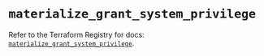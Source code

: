 # `materialize_grant_system_privilege`

Refer to the Terraform Registry for docs: [`materialize_grant_system_privilege`](https://registry.terraform.io/providers/materializeinc/materialize/0.9.1/docs/resources/grant_system_privilege).

